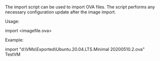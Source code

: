 The import script can be used to import OVA files. The script performs
any necessary configuration update after the image import.

Usage:

   import <imagefile.ova> <vm-name>

Example:

   import "d:\VMs\Exported\Ubuntu.20.04.LTS.Minimal 20200510.2.ova" TestVM